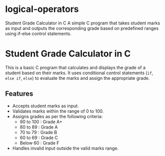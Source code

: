 # logical-operators
Student Grade Calculator in C A simple C program that takes student marks as input and outputs the corresponding grade based on predefined ranges using if-else control statements.
# Student Grade Calculator in C

This is a basic C program that calculates and displays the grade of a student based on their marks. It uses conditional control statements (`if`, `else if`, `else`) to evaluate the marks and assign the appropriate grade.

## Features
- Accepts student marks as input.
- Validates marks within the range of 0 to 100.
- Assigns grades as per the following criteria:
  - 90 to 100 : Grade A+
  - 80 to 89  : Grade A
  - 70 to 79  : Grade B
  - 60 to 69  : Grade C
  - Below 60  : Grade F
- Handles invalid input outside the valid marks range.
